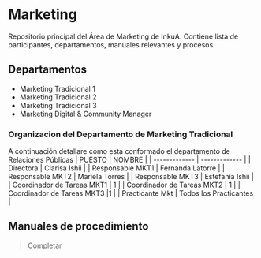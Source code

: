 # Marketing
Repositorio principal del Área de Marketing de InkuA. Contiene lista de participantes, departamentos, manuales relevantes y procesos. 

## Departamentos
- Marketing Tradicional 1
- Marketing Tradicional 2
- Marketing Tradicional 3
- Marketing Digital & Community Manager 

### Organizacion del Departamento de Marketing Tradicional
A continuación detallare como esta conformado el departamento de Relaciones Públicas
| PUESTO | NOMBRE |
| ------------- | ------------- |
| Directora  | Clarisa Ishii  |
| Responsable MKT1 | Fernanda Latorre |
| Responsable MKT2 | Mariela Torres |
| Responsable MKT3 | Estefanía Ishii  |
| Coordinador de Tareas MKT1  | 1  |
| Coordinador de Tareas MKT2  | 1 |
| Coordinador de Tareas MKT3  |1 |
| Practicante Mkt | Todos los Practicantes |






## Manuales de procedimiento
> Completar
